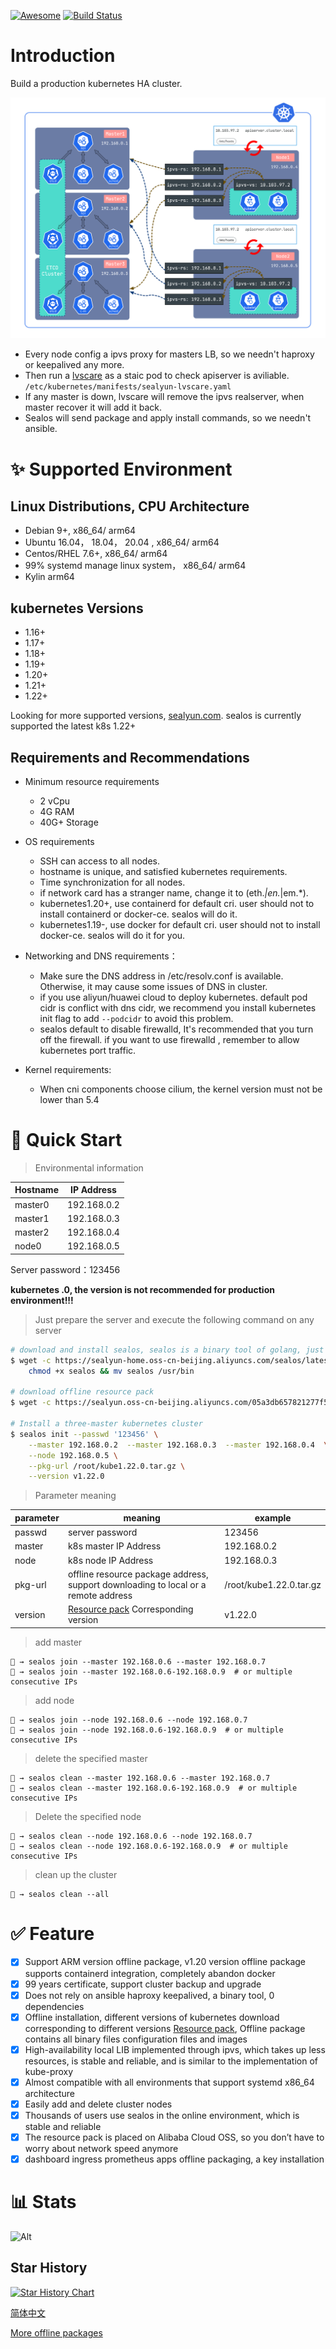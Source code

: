 [![Awesome](https://cdn.rawgit.com/sindresorhus/awesome/d7305f38d29fed78fa85652e3a63e154dd8e8829/media/badge.svg)](https://github.com/ysicing-cloud/sealos)
  [![Build Status](https://github.com/ysicing-cloud/sealos/actions/workflows/release.yml/badge.svg)](https://github.com/ysicing-cloud/sealos/actions)

# Introduction
Build a production kubernetes HA cluster.

![](docs/images/arch.png)

* Every node config a ipvs proxy for masters LB, so we needn't haproxy or keepalived any more.
* Then run a [lvscare](https://github.com/fanux/lvscare) as a staic pod to check apiserver is aviliable. `/etc/kubernetes/manifests/sealyun-lvscare.yaml`
* If any master is down, lvscare will remove the ipvs realserver, when master recover it will add it back.
* Sealos will send package and apply install commands, so we needn't ansible.

# ✨ Supported Environment

## Linux Distributions, CPU Architecture

- Debian 9+,  x86_64/ arm64
- Ubuntu 16.04， 18.04， 20.04 ,  x86_64/ arm64
- Centos/RHEL 7.6+,  x86_64/ arm64
- 99% systemd manage linux system， x86_64/ arm64
- Kylin arm64

## kubernetes Versions

- 1.16+
- 1.17+
- 1.18+
- 1.19+
- 1.20+
- 1.21+
- 1.22+

Looking for more supported versions, [sealyun.com](https://www.sealyun.com).
sealos is currently supported the latest k8s 1.22+

## Requirements and Recommendations

- Minimum resource requirements
   - 2 vCpu
   - 4G RAM
   - 40G+ Storage

- OS requirements
   - SSH can access to all nodes.
   - hostname is unique, and satisfied kubernetes requirements.
   - Time synchronization for all nodes.
   - if network card has a stranger name, change it to (eth.*|en.*|em.*).
   - kubernetes1.20+, use containerd for default cri. user should not to install containerd or docker-ce. sealos will do it.
   - kubernetes1.19-, use docker for default cri. user should not to install docker-ce. sealos will do it for you.
- Networking and DNS requirements：
  - Make sure the DNS address in /etc/resolv.conf is available. Otherwise, it may cause some issues of DNS in cluster.
  - if you use aliyun/huawei cloud to deploy kubernetes. default pod cidr is conflict with dns cidr, we recommend you install kubernetes init flag to add  `--podcidr`  to avoid this problem.
  - sealos default to disable firewalld, It's recommended that you turn off the firewall. if you want to use firewalld , remember to allow kubernetes port traffic.
- Kernel requirements:
  - When cni components choose cilium, the kernel version must not be lower than 5.4

# 🚀 Quick Start

> Environmental information

Hostname|IP Address
---|---
master0|192.168.0.2
master1|192.168.0.3
master2|192.168.0.4
node0|192.168.0.5

Server password：123456

**kubernetes .0, the version is not recommended for production environment!!!**

> Just prepare the server and execute the following command on any server

```sh
# download and install sealos, sealos is a binary tool of golang, just download and copy directly to the bin directory, the release page can also be downloaded
$ wget -c https://sealyun-home.oss-cn-beijing.aliyuncs.com/sealos/latest/sealos && \
    chmod +x sealos && mv sealos /usr/bin

# download offline resource pack
$ wget -c https://sealyun.oss-cn-beijing.aliyuncs.com/05a3db657821277f5f3b92d834bbaf98-v1.22.0/kube1.22.0.tar.gz

# Install a three-master kubernetes cluster
$ sealos init --passwd '123456' \
	--master 192.168.0.2  --master 192.168.0.3  --master 192.168.0.4  \
	--node 192.168.0.5 \
	--pkg-url /root/kube1.22.0.tar.gz \
	--version v1.22.0
```

> Parameter meaning

| parameter | meaning                                                                                                      | example                 |
|-----------|--------------------------------------------------------------------------------------------------------------|-------------------------|
| passwd    | server password                                                                                              | 123456                  |
| master    | k8s master IP Address                                                                                        | 192.168.0.2             |
| node      | k8s node IP Address                                                                                          | 192.168.0.3             |
| pkg-url   | offline resource package address, support downloading to local or a remote address                           | /root/kube1.22.0.tar.gz |
| version   | [Resource pack](https://www.sealyun.com/goodsDetail?type=cloud_kernel&name=kubernetes) Corresponding version | v1.22.0                 |


> add master

```shell script
🐳 → sealos join --master 192.168.0.6 --master 192.168.0.7
🐳 → sealos join --master 192.168.0.6-192.168.0.9  # or multiple consecutive IPs
```

> add node

```shell script
🐳 → sealos join --node 192.168.0.6 --node 192.168.0.7
🐳 → sealos join --node 192.168.0.6-192.168.0.9  # or multiple consecutive IPs
```

> delete the specified master

```shell script
🐳 → sealos clean --master 192.168.0.6 --master 192.168.0.7
🐳 → sealos clean --master 192.168.0.6-192.168.0.9  # or multiple consecutive IPs
```

> Delete the specified node

```shell script
🐳 → sealos clean --node 192.168.0.6 --node 192.168.0.7
🐳 → sealos clean --node 192.168.0.6-192.168.0.9  # or multiple consecutive IPs
```

> clean up the cluster

```shell script
🐳 → sealos clean --all
```

# ✅ Feature

- [x] Support ARM version offline package, v1.20 version offline package supports containerd integration, completely abandon docker
- [x] 99 years certificate, support cluster backup and upgrade
- [x] Does not rely on ansible haproxy keepalived, a binary tool, 0 dependencies
- [x] Offline installation, different versions of kubernetes download corresponding to different versions [Resource pack](https://www.sealyun.com/goodsDetail?type=cloud_kernel&name=kubernetes), Offline package contains all binary files configuration files and images
- [x] High-availability local LIB implemented through ipvs, which takes up less resources, is stable and reliable, and is similar to the implementation of kube-proxy
- [x] Almost compatible with all environments that support systemd x86_64 architecture
- [x] Easily add and delete cluster nodes
- [x] Thousands of users use sealos in the online environment, which is stable and reliable
- [x] The resource pack is placed on Alibaba Cloud OSS, so you don’t have to worry about network speed anymore
- [x] dashboard ingress prometheus apps offline packaging, a key installation

# 📊 Stats

![Alt](https://repobeats.axiom.co/api/embed/10ce83c1d8452210bc4a0b5a5df9d59bbc35d889.svg "Repobeats analytics image")

## Star History

[![Star History Chart](https://api.star-history.com/svg?repos=fanux/sealos&type=Date)](https://star-history.com/#fanux/sealos&Date)

[简体中文](README.md)

[More offline packages](https://sealyun.com)

